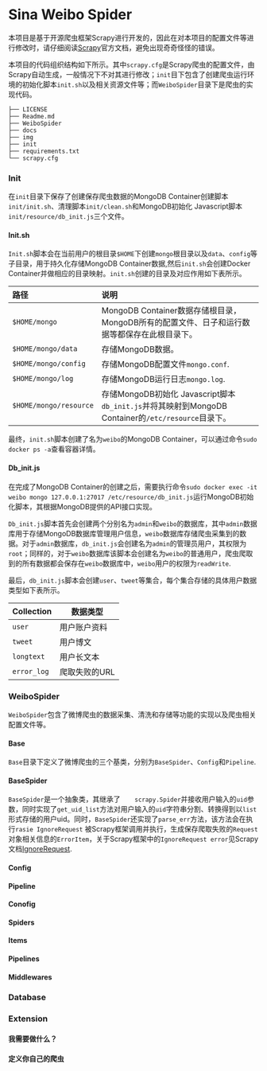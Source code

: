 # Sina Weibo Spider

本项目是基于开源爬虫框架Scrapy进行开发的，因此在对本项目的配置文件等进行修改时，请仔细阅读[Scrapy](https://docs.scrapy.org/en/2.4/ )官方文档，避免出现奇奇怪怪的错误。

本项目的代码组织结构如下所示。其中`scrapy.cfg`是Scrapy爬虫的配置文件，由Scrapy自动生成，一般情况下不对其进行修改；`init`目下包含了创建爬虫运行环境的初始化脚本`init.sh`以及相关资源文件等；而`WeiboSpider`目录下是爬虫的实现代码。

````
├── LICENSE
├── Readme.md
├── WeiboSpider
├── docs
├── img
├── init
├── requirements.txt
└── scrapy.cfg
````

### Init

在`init`目录下保存了创建保存爬虫数据的MongoDB Container创建脚本`init/init.sh`、清理脚本`init/clean.sh`和MongoDB初始化 Javascript脚本`init/resource/db_init.js`三个文件。

#### Init.sh

`Init.sh`脚本会在当前用户的根目录`$HOME`下创建`mongo`根目录以及`data`、`config`等子目录，用于持久化存储MongoDB Container数据,然后`init.sh`会创建Docker Container并做相应的目录映射。`init.sh`创建的目录及对应作用如下表所示。

| 路径                   | 说明                                                         |
| :--------------------- | :----------------------------------------------------------- |
| `$HOME/mongo`          | MongoDB Container数据存储根目录，MongoDB所有的配置文件、日子和运行数据等都保存在此根目录下。 |
| `$HOME/mongo/data`     | 存储MongoDB数据。                                            |
| `$HOME/mongo/config`   | 存储MongoDB配置文件`mongo.conf`.                             |
| `$HOME/mongo/log`      | 存储MongoDB运行日志`mongo.log`.                              |
| `$HOME/mongo/resource` | 存储MongoDB初始化 Javascript脚本`db_init.js`并将其映射到MongoDB Container的`/etc/resource`目录下。 |

最终，`init.sh`脚本创建了名为`weibo`的MongoDB Container，可以通过命令`sudo docker ps -a`查看容器详情。

#### Db_init.js

在完成了MongoDB Container的创建之后，需要执行命令`sudo docker exec -it weibo mongo 127.0.0.1:27017 /etc/resource/db_init.js`运行MongoDB初始化脚本，其根据MongoDB提供的API接口实现。

`Db_init.js`脚本首先会创建两个分别名为`admin`和`weibo`的数据库，其中`admin`数据库用于存储MongoDB数据库管理用户信息，`weibo`数据库存储爬虫采集到的数据。对于`admin`数据库，`db_init.js`会创建名为`admin`的管理员用户，其权限为`root`；同样的，对于`weibo`数据库该脚本会创建名为`weibo`的普通用户，爬虫爬取到的所有数据都会保存在`weibo`数据库中，`weibo`用户的权限为`readWrite`.

最后，`db_init.js`脚本会创建`user`、`tweet`等集合，每个集合存储的具体用户数据类型如下表所示。

| Collection  | 数据类型      |
| ----------- | ------------- |
| `user`      | 用户账户资料  |
| `tweet`     | 用户博文      |
| `longtext`  | 用户长文本    |
| `error_log` | 爬取失败的URL |

### WeiboSpider

`WeiboSpider`包含了微博爬虫的数据采集、清洗和存储等功能的实现以及爬虫相关配置文件等。

#### Base

`Base`目录下定义了微博爬虫的三个基类，分别为`BaseSpider`、`Config`和`Pipeline`.

#### BaseSpider

`BaseSpider`是一个抽象类，其继承了`	scrapy.Spider`并接收用户输入的`uid`参数，同时实现了`get_uid_list`方法对用户输入的`uid`字符串分割、转换得到以`list`形式存储的用户uid。同时，`BaseSpider`还实现了`parse_err`方法，该方法会在执行`rasie IgnoreRequest` 被Scrapy框架调用并执行，生成保存爬取失败的`Request`对象相关信息的`ErrorItem`，关于Scrapy框架中的`IgnoreRequest error`见Scrapy文档[IgnoreRequest](https://docs.scrapy.org/en/2.4/topics/exceptions.html?highlight=ignoreRequest#ignorerequest).

#### Config

#### Pipeline

#### Conofig

#### Spiders

#### Items

#### Pipelines

#### Middlewares

### Database

### Extension

#### 我需要做什么？

#### 定义你自己的爬虫